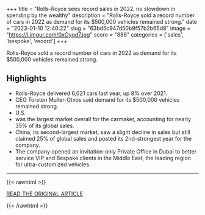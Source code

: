 +++
title = "Rolls-Royce sees record sales in 2022, no slowdown in spending by the wealthy"
description = "Rolls-Royce sold a record number of cars in 2022 as demand for its $500,000 vehicles remained strong."
date = "2023-01-10 12:40:22"
slug = "63bd5c947d50b9f57b2b65d8"
image = "https://i.imgur.com/0xOyqd7.jpg"
score = "886"
categories = ['sales', 'bespoke', 'record']
+++

Rolls-Royce sold a record number of cars in 2022 as demand for its $500,000 vehicles remained strong.

## Highlights

- Rolls-Royce delivered 6,021 cars last year, up 8% over 2021.
- CEO Torsten Muller-Otvos said demand for its $500,000 vehicles remained strong.
- U.S.
- was the largest market overall for the carmaker, accounting for nearly 35% of its global sales.
- China, its second-largest market, saw a slight decline in sales but still claimed 25% of global sales and posted its 2nd-strongest year for the company.
- The company opened an invitation-only Private Office in Dubai to better service VIP and Bespoke clients in the Middle East, the leading region for ultra-customized vehicles.

---

{{< rawhtml >}}
  <p class="article-category">
    <a target="_blank" href="https://www.cnbc.com/2023/01/09/rolls-royce-2022-sales-soar-ceo-says-no-slowdown-in-spending-by-the-rich.html">READ THE ORIGINAL ARTICLE</a>
  </p>
{{< /rawhtml >}}
